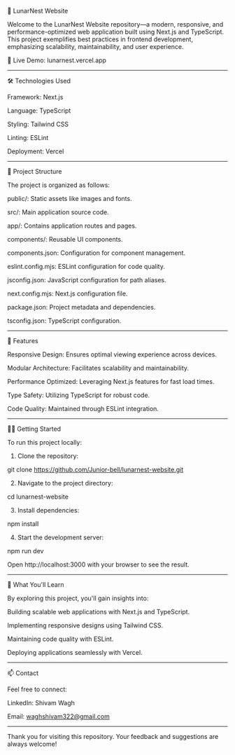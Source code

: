 🌙 LunarNest Website

Welcome to the LunarNest Website repository—a modern, responsive, and performance-optimized web application built using Next.js and TypeScript. This project exemplifies best practices in frontend development, emphasizing scalability, maintainability, and user experience.

🔗 Live Demo: lunarnest.vercel.app


---

🛠️ Technologies Used

Framework: Next.js

Language: TypeScript

Styling: Tailwind CSS

Linting: ESLint

Deployment: Vercel 



---

📁 Project Structure

The project is organized as follows: 

public/: Static assets like images and fonts.

src/: Main application source code.

app/: Contains application routes and pages.

components/: Reusable UI components.


components.json: Configuration for component management.

eslint.config.mjs: ESLint configuration for code quality.

jsconfig.json: JavaScript configuration for path aliases.

next.config.mjs: Next.js configuration file.

package.json: Project metadata and dependencies.

tsconfig.json: TypeScript configuration. 



---

🚀 Features

Responsive Design: Ensures optimal viewing experience across devices.

Modular Architecture: Facilitates scalability and maintainability.

Performance Optimized: Leveraging Next.js features for fast load times.

Type Safety: Utilizing TypeScript for robust code.

Code Quality: Maintained through ESLint integration. 



---

🧑‍💻 Getting Started

To run this project locally:

1. Clone the repository:

git clone https://github.com/Junior-bell/lunarnest-website.git


2. Navigate to the project directory:

cd lunarnest-website


3. Install dependencies:

npm install


4. Start the development server:

npm run dev

Open http://localhost:3000 with your browser to see the result.




---

📌 What You'll Learn

By exploring this project, you'll gain insights into:

Building scalable web applications with Next.js and TypeScript.

Implementing responsive designs using Tailwind CSS.

Maintaining code quality with ESLint.

Deploying applications seamlessly with Vercel. 



---

📫 Contact

Feel free to connect:

LinkedIn: Shivam Wagh

Email: waghshivam322@gmail.com



---

Thank you for visiting this repository. Your feedback and suggestions are always welcome!

